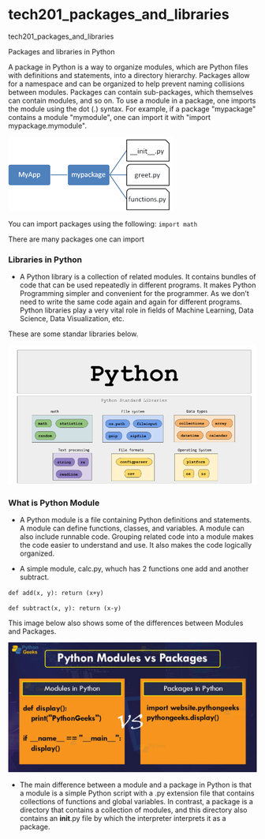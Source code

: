 # tech201_packages_and_libraries
tech201_packages_and_libraries

Packages and libraries in Python

A package in Python is a way to organize modules, which are Python files with definitions and statements, into a directory hierarchy. Packages allow for a namespace and can be organized to help prevent naming collisions between modules. Packages can contain sub-packages, which themselves can contain modules, and so on. To use a module in a package, one imports the module using the dot (.) syntax. For example, if a package "mypackage" contains a module "mymodule", one can import it with "import mypackage.mymodule".

![img.png](img.png)

You can import packages using the following:
`import math`

There are many packages one can import

### Libraries in Python

- A Python library is a collection of related modules. It contains bundles of code that can be used repeatedly in different programs. It makes Python Programming simpler and convenient for the programmer. As we don’t need to write the same code again and again for different programs. Python libraries play a very vital role in fields of Machine Learning, Data Science, Data Visualization, etc.

These are some standar libraries below.

![img_1.png](img_1.png)

### What is Python Module 
- A Python module is a file containing Python definitions and statements. A module can define functions, classes, and variables. A module can also include runnable code. Grouping related code into a module makes the code easier to understand and use. It also makes the code logically organized.


- A simple module, calc.py, whuch has 2 functions one add and another subtract.

`def add(x, y):
    return (x+y)`

`def subtract(x, y):
	return (x-y)`

This image below also shows some of the differences between Modules and Packages.

![img_2.png](img_2.png)

- The main difference between a module and a package in Python is that a module is a simple Python script with a .py extension file that contains collections of functions and global variables. In contrast, a package is a directory that contains a collection of modules, and this directory also contains an __init__.py file by which the interpreter interprets it as a package.